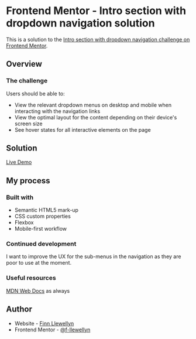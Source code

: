 # Frontend Mentor - Intro section with dropdown navigation solution

This is a solution to the [Intro section with dropdown navigation challenge on Frontend Mentor](https://www.frontendmentor.io/challenges/intro-section-with-dropdown-navigation-ryaPetHE5).

## Overview

### The challenge

Users should be able to:

-   View the relevant dropdown menus on desktop and mobile when interacting with the navigation links
-   View the optimal layout for the content depending on their device's screen size
-   See hover states for all interactive elements on the page

## Solution

[Live Demo](https://monumental-profiterole-f9781e.netlify.app/)

## My process

### Built with

-   Semantic HTML5 mark-up
-   CSS custom properties
-   Flexbox
-   Mobile-first workflow

### Continued development

I want to improve the UX for the sub-menus in the navigation as they are poor to use at the moment.

### Useful resources

[MDN Web Docs](https://developer.mozilla.org/en-US/) as always

## Author

-   Website - [Finn Llewellyn](https://dev.fllewellyn.com)
-   Frontend Mentor - [@f-llewellyn](https://www.frontendmentor.io/profile/f-llewellyn)

